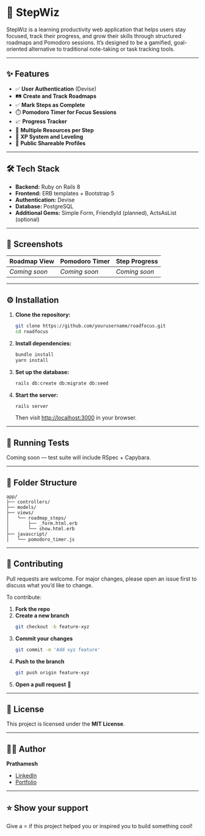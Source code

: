 # 🚀 StepWiz

StepWiz is a learning productivity web application that helps users stay focused, track their progress, and grow their skills through structured roadmaps and Pomodoro sessions. It’s designed to be a gamified, goal-oriented alternative to traditional note-taking or task tracking tools.

---

## ✨ Features

- ✅ **User Authentication** (Devise)
- 🛤️ **Create and Track Roadmaps**
- ✅ **Mark Steps as Complete**
- ⏱️ **Pomodoro Timer for Focus Sessions**
- 📈 **Progress Tracker**
- 🔗 **Multiple Resources per Step**
- 🏅 **XP System and Leveling**
- 👥 **Public Shareable Profiles**

---

## 🛠️ Tech Stack

- **Backend:** Ruby on Rails 8
- **Frontend:** ERB templates + Bootstrap 5
- **Authentication:** Devise
- **Database:** PostgreSQL
- **Additional Gems:** Simple Form, FriendlyId (planned), ActsAsList (optional)

---

## 📸 Screenshots

| Roadmap View | Pomodoro Timer | Step Progress |
|--------------|----------------|---------------|
| *Coming soon* | *Coming soon* | *Coming soon* |

---

## ⚙️ Installation

1. **Clone the repository:**

   ```bash
   git clone https://github.com/yourusername/roadfocus.git
   cd roadfocus
   ```

2. **Install dependencies:**

   ```bash
   bundle install
   yarn install
   ```

3. **Set up the database:**

   ```bash
   rails db:create db:migrate db:seed
   ```

4. **Start the server:**

   ```bash
   rails server
   ```

   Then visit [http://localhost:3000](http://localhost:3000) in your browser.

---

## 🧪 Running Tests

Coming soon — test suite will include RSpec + Capybara.

---

## 🔧 Folder Structure

```plaintext
app/
├── controllers/
├── models/
├── views/
│   └── roadmap_steps/
│       ├── _form.html.erb
│       └── show.html.erb
├── javascript/
│   └── pomodoro_timer.js
```

---

## 🤝 Contributing

Pull requests are welcome. For major changes, please open an issue first to discuss what you’d like to change.

To contribute:

1. **Fork the repo**
2. **Create a new branch**
   ```bash
   git checkout -b feature-xyz
   ```
3. **Commit your changes**
   ```bash
   git commit -m 'Add xyz feature'
   ```
4. **Push to the branch**
   ```bash
   git push origin feature-xyz
   ```
5. **Open a pull request** 🚀

---

## 📜 License

This project is licensed under the **MIT License**.

---

## 🙋‍♂️ Author

**Prathamesh**

- [LinkedIn](https://www.linkedin.com/in/prathameshchavan27)
- [Portfolio](https://yourportfolio.com)

---

## ⭐️ Show your support

Give a ⭐️ if this project helped you or inspired you to build something cool!
